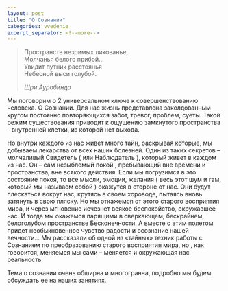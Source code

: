 ```yaml
---
layout: post
title: "О Сознании"
categories: vvedenie
excerpt_separator: <!--more-->
---
```


<div class="b-blockquote-post b-blockquote b-blockquote-post">
    <blockquote>
    <p>
        Пространств незримых ликованье,  <br>
        Молчанья белого прибой…  <br>
        Увидит путник расстоянья  <br>
        Небесной выси голубой.
    </p>
        <cite class="b-blockquote__cite" title="Шри Ауробиндо"><span class="b-blockquote__author">Шри Ауробиндо</span></cite>
    </blockquote>
</div>

Мы поговорим о 2 универсальном ключе к совершенствованию человека. О Сознании. Для нас жизнь представлена заколдованным кругом постоянно повторяющихся забот, тревог, проблем, суеты. Такой режим существования приводит к ощущению замкнутого пространства - внутренней клетки, из которой нет выхода.

<!--more-->

Но внутри каждого из нас живет много тайн, раскрывая которые, мы добываем лекарства от всех наших болезней. Один из таких секретов – молчаливый Свидетель ( или Наблюдатель ), который живет в каждом из нас. Он – сам незыблемый покой , пребывающий вне времени и пространства, вне всякого действия. Если мы погрузимся в это состояние покоя, то все мысли, эмоции, желания ( весь этот шум и гам, который мы называем собой ) окажутся в стороне от нас. Они будут плескаться вокруг нас, крутясь в своем хороводе, пытаясь вновь затянуть в свою пляску. Но мы откажемся от этого старого восприятия мира, и через мгновение исчезнет всякое беспокойство, окружавшее нас. И тогда мы окажемся парящими в сверкающем, бескрайнем, белоголубом пространстве Бесконечности. А вместе с этим полетом придет необыкновенное чувство радости и осознание нашей вечности… Мы рассказали об одной из «тайных» техник работы с Сознанием по преобразованию старого восприятия мира, но , как говорится, меняемся мы сами – меняется и окружающая нас реальность

Тема о сознании очень обширна и многогранна, подробно мы будем обсуждать ее на наших занятиях.
